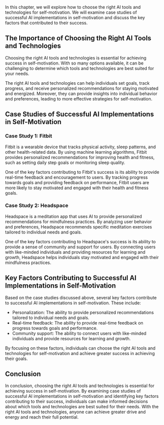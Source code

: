 

In this chapter, we will explore how to choose the right AI tools and technologies for self-motivation. We will examine case studies of successful AI implementations in self-motivation and discuss the key factors that contributed to their success.

The Importance of Choosing the Right AI Tools and Technologies
--------------------------------------------------------------

Choosing the right AI tools and technologies is essential for achieving success in self-motivation. With so many options available, it can be challenging to determine which tools and technologies are best suited for your needs.

The right AI tools and technologies can help individuals set goals, track progress, and receive personalized recommendations for staying motivated and energized. Moreover, they can provide insights into individual behavior and preferences, leading to more effective strategies for self-motivation.

Case Studies of Successful AI Implementations in Self-Motivation
----------------------------------------------------------------

### Case Study 1: Fitbit

Fitbit is a wearable device that tracks physical activity, sleep patterns, and other health-related data. By using machine learning algorithms, Fitbit provides personalized recommendations for improving health and fitness, such as setting daily step goals or monitoring sleep quality.

One of the key factors contributing to Fitbit's success is its ability to provide real-time feedback and encouragement to users. By tracking progress towards goals and providing feedback on performance, Fitbit users are more likely to stay motivated and engaged with their health and fitness goals.

### Case Study 2: Headspace

Headspace is a meditation app that uses AI to provide personalized recommendations for mindfulness practices. By analyzing user behavior and preferences, Headspace recommends specific meditation exercises tailored to individual needs and goals.

One of the key factors contributing to Headspace's success is its ability to provide a sense of community and support for users. By connecting users with like-minded individuals and providing resources for learning and growth, Headspace helps individuals stay motivated and engaged with their mindfulness practices.

Key Factors Contributing to Successful AI Implementations in Self-Motivation
----------------------------------------------------------------------------

Based on the case studies discussed above, several key factors contribute to successful AI implementations in self-motivation. These include:

* Personalization: The ability to provide personalized recommendations tailored to individual needs and goals.
* Real-time feedback: The ability to provide real-time feedback on progress towards goals and performance.
* Community support: The ability to connect users with like-minded individuals and provide resources for learning and growth.

By focusing on these factors, individuals can choose the right AI tools and technologies for self-motivation and achieve greater success in achieving their goals.

Conclusion
----------

In conclusion, choosing the right AI tools and technologies is essential for achieving success in self-motivation. By examining case studies of successful AI implementations in self-motivation and identifying key factors contributing to their success, individuals can make informed decisions about which tools and technologies are best suited for their needs. With the right AI tools and technologies, anyone can achieve greater drive and energy and reach their full potential.

